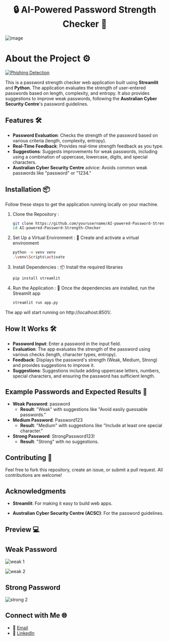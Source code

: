 <h1 align="center">🔒 AI-Powered Password Strength Checker 🔑</h1>

![image](https://github.com/user-attachments/assets/86a53b50-964c-42ce-843b-b906e2cf06f4)


# About the Project ⚙️

[![Phishing Detection](https://img.shields.io/badge/Phishing%20Detection-Active-brightgreen)](https://ai-powered-password-strength-checker-7qjikia53n4vf38dxx6dvh.streamlit.app/)

This is a password strength checker web application built using **Streamlit** and **Python**. The application evaluates the strength of user-entered passwords based on length, complexity, and entropy. It also provides suggestions to improve weak passwords, following the **Australian Cyber Security Centre**'s password guidelines.

## Features 🛠️
- **Password Evaluation**: Checks the strength of the password based on various criteria (length, complexity, entropy).
- **Real-Time Feedback**: Provides real-time strength feedback as you type.
- **Suggestions**: Suggests improvements for weak passwords, including using a combination of uppercase, lowercase, digits, and special characters.
- **Australian Cyber Security Centre** advice: Avoids common weak passwords like "password" or "1234."

## Installation 📦

Follow these steps to get the application running locally on your machine.

1. Clone the Repository :
   
    ```bash
    git clone https://github.com/yourusername/AI-powered-Password-Strength-Checker.git
    cd AI-powered-Password-Strength-Checker

2. Set Up a Virtual Environment : 🔧
Create and activate a virtual environment
    
    ```bash
    python -m venv venv
    .\venv\Scripts\activate

3. Install Dependencies : 📦
Install the required libraries

    ```bash
    pip install streamlit

4. Run the Application : 🚀
Once the dependencies are installed, run the Streamlit app

    ```bash
    streamlit run app.py
    
The app will start running on http://localhost:8501/.

## How It Works 🛠️

- **Password Input**: Enter a password in the input field.
- **Evaluation**: The app evaluates the strength of the password using various checks (length, character types, entropy).
- **Feedback**: Displays the password's strength (Weak, Medium, Strong) and provides suggestions to improve it.
- **Suggestions**: Suggestions include adding uppercase letters, numbers, special characters, and ensuring the password has sufficient length.

## Example Passwords and Expected Results 🔐

- **Weak Password**: password
  - **Result**: "Weak" with suggestions like "Avoid easily guessable passwords."
- **Medium Password**: Password123
  - **Result**: "Medium" with suggestions like "Include at least one special character."
- **Strong Password**: StrongPassword123!
  - **Result**: "Strong" with no suggestions.

## Contributing 🤝

Feel free to fork this repository, create an issue, or submit a pull request. All contributions are welcome!

## Acknowledgments

- **Streamlit**: For making it easy to build web apps.

- **Australian Cyber Security Centre (ACSC)**: For the password guidelines.

## Preview 💻

## Weak Password

![weak 1](https://github.com/user-attachments/assets/7a62e837-dbe9-435f-81e9-23cff8cd8b76)

![weak 2](https://github.com/user-attachments/assets/bdd9ceca-6b63-47d7-966d-2272e8959589)

## Strong Password

![strong 2](https://github.com/user-attachments/assets/461c4b3e-6bcd-4604-a51c-4c7cb59eee19)

## Connect with Me 🌐

- 📧 [Email](mailto:gauravghandat12@gmail.com)
- 💼 [LinkedIn](www.linkedin.com/in/gaurav-ghandat-68a5a22b4)
















